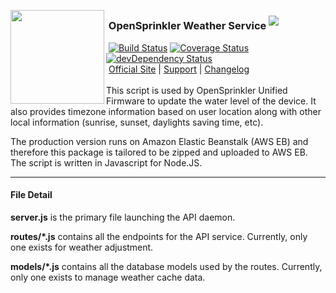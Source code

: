 <img align="left" height="150" src="http://albahra.com/opensprinkler/icon-new.png"><h3>&nbsp;OpenSprinkler Weather Service <sup><img src="http://vb.teelaun.ch/OpenSprinkler/OpenSprinkler-Weather.svg"></sup></h3>
&nbsp;[![Build Status](https://api.travis-ci.org/OpenSprinkler/OpenSprinkler-Weather.svg?branch=master)](https://travis-ci.org/) [![Coverage Status](https://coveralls.io/repos/OpenSprinkler/OpenSprinkler-Weather/badge.svg?branch=master)](https://codecov.io/github/OpenSprinkler/OpenSprinkler-Weather?branch=master) [![devDependency Status](https://david-dm.org/OpenSprinkler/OpenSprinkler-Weather/status.svg)](https://david-dm.org/OpenSprinkler/OpenSprinkler-Weather#info=dependencies)  
&nbsp;[Official Site][official] | [Support][help] | [Changelog][changelog]  
<br>
This script is used by OpenSprinkler Unified Firmware to update the water level of the device. It also provides timezone information based on user location along with other local information (sunrise, sunset, daylights saving time, etc).

The production version runs on Amazon Elastic Beanstalk (AWS EB) and therefore this package is tailored to be zipped and uploaded to AWS EB. The script is written in Javascript for Node.JS.
  
---

[official]: https://opensprinkler.com
[help]: http://support.opensprinkler.com
[changelog]: https://github.com/OpenSprinkler/OpenSprinkler-Weather/releases

#### File Detail

**server.js** is the primary file launching the API daemon.

**routes/*.js** contains all the endpoints for the API service. Currently, only one exists for weather adjustment.

**models/*.js** contains all the database models used by the routes. Currently, only one exists to manage weather cache data.
